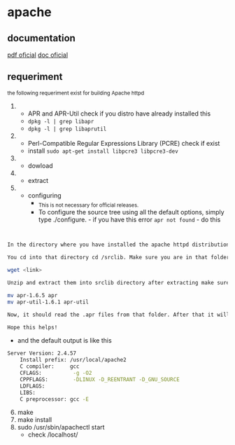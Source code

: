 # apache
## documentation
<a href="https://archive.apache.org/dist/httpd/docs/httpd-docs-2.4.16.en.pdf">pdf oficial</a>
<a href="https://httpd.apache.org/docs/2.4/">doc oficial</a>
## requeriment 
<sub> the following requeriment exist for building Apache httpd</sub>
1. - APR and APR-Util check if you distro have already installed this
   - `dpkg -l | grep libapr`
   - `dpkg -l | grep libaprutil`
2. - Perl-Compatible Regular Expressions Library (PCRE) check if exist
   - install `sudo apt-get install libpcre3 libpcre3-dev`
3. - dowload
4. - extract
5. - configuring
        - <sub>This is not necessary for official releases.</sub>
        - To configure the source tree using all the default options, simply type ./configure.
                - if you have this error `apr not found`
                - do this
```bash
               

In the directory where you have installed the apache httpd distribution there is a directory that is called /srclib

You cd into that directory cd /srclib. Make sure you are in that folder. Now open your browser and go to http://apr.apache.org/download.cgi and download the apr-*.tar.gz files into this directory.

wget <link>

Unzip and extract them into srclib directory after extracting make sure you rename the apr-* directories to just "apr" and "apr-util", respectively. For example:

mv apr-1.6.5 apr
mv apr-util-1.6.1 apr-util

Now, it should read the .apr files from that folder. After that it will ask for apr-util too, make sure you follow the same procedure.

Hope this helps!
```

- and the default output is like this
```bash
Server Version: 2.4.57
    Install prefix: /usr/local/apache2
    C compiler:     gcc
    CFLAGS:          -g -O2  
    CPPFLAGS:        -DLINUX -D_REENTRANT -D_GNU_SOURCE  
    LDFLAGS:           
    LIBS:             
    C preprocessor: gcc -E
```
6. make
7. make install
8. sudo /usr/sbin/apachectl start
   - check /localhost/
